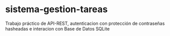 # sistema-gestion-tareas
Trabajo práctico de API-REST, autenticacion con protección de contraseñas hasheadas e interacion con Base de Datos SQLite

